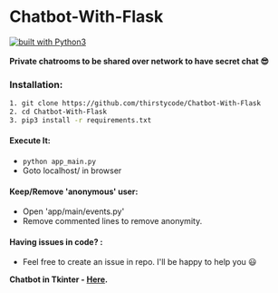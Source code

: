 # Chatbot-With-Flask
[![built with Python3](https://img.shields.io/badge/built%20with-Python3-red.svg)](https://www.python.org/)
<br>
<br>
**Private chatrooms to be shared over network to have secret chat 😎**

### Installation:

```bash
1. git clone https://github.com/thirstycode/Chatbot-With-Flask
2. cd Chatbot-With-Flask
3. pip3 install -r requirements.txt
```

#### Execute It:
  - ```python app_main.py ```
  - Goto localhost/ in browser
#### Keep/Remove 'anonymous' user:
  - Open 'app/main/events.py'
  - Remove commented lines to remove anonymity.

 
 #### Having issues in code? :
  - Feel free to create an issue in repo. I'll be happy to help you 😃
  
   
 **Chatbot in Tkinter - [Here](https://github.com/thirstycode/Chatbot-With-tkinter).**
